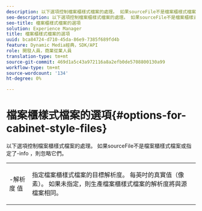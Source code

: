 ```yaml
---
description: 以下選項控制檔案櫃樣式檔案的處理。 如果sourceFile不是檔案櫃樣式檔案或指定了-info ，則忽略它們。
seo-description: 以下選項控制檔案櫃樣式檔案的處理。 如果sourceFile不是檔案櫃樣式檔案或指定了-info ，則忽略它們。
seo-title: 檔案櫃樣式檔案的選項
solution: Experience Manager
title: 檔案櫃樣式檔案的選項
uuid: bca84724-d710-45da-86e9-7385f689fd4b
feature: Dynamic Media經典，SDK/API
role: 開發人員，商業從業人員
translation-type: tm+mt
source-git-commit: 469d1a5c43a972116a8a2efb0de5708800130a99
workflow-type: tm+mt
source-wordcount: '134'
ht-degree: 0%

---
```



# 檔案櫃樣式檔案的選項{#options-for-cabinet-style-files}

以下選項控制檔案櫃樣式檔案的處理。 如果sourceFile不是檔案櫃樣式檔案或指定了-info ，則忽略它們。

<table id="simpletable_332B78DDEB6540708844AB54AE321F9B"> 
 <tr class="strow"> 
  <td class="stentry"> <p><span class="codeph">-解析度 <span class="varname"> 值</span></span> </p> </td> 
  <td class="stentry"> <p>指定檔案櫃樣式檔案的目標解析度。 每英吋的真實值（像素）。 如果未指定，則生產檔案櫃樣式檔案的解析度將與源檔案相同。 </p></td> 
 </tr> 
</table>

